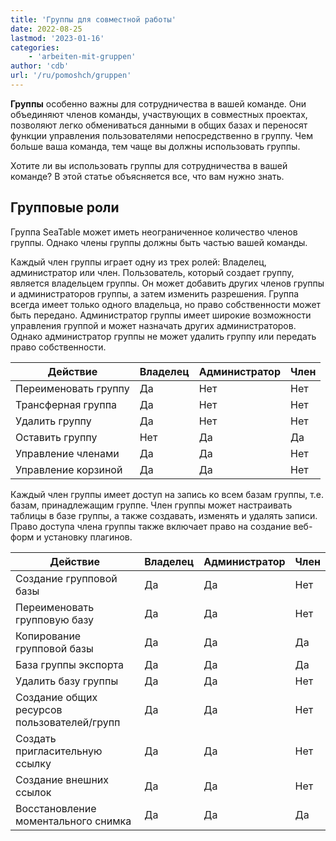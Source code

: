 ```yaml
---
title: 'Группы для совместной работы'
date: 2022-08-25
lastmod: '2023-01-16'
categories:
    - 'arbeiten-mit-gruppen'
author: 'cdb'
url: '/ru/pomoshch/gruppen'
---
```


**Группы** особенно важны для сотрудничества в вашей команде. Они объединяют членов команды, участвующих в совместных проектах, позволяют легко обмениваться данными в общих базах и переносят функции управления пользователями непосредственно в группу. Чем больше ваша команда, тем чаще вы должны использовать группы.

Хотите ли вы использовать группы для сотрудничества в вашей команде? В этой статье объясняется все, что вам нужно знать.

## Групповые роли

Группа SeaTable может иметь неограниченное количество членов группы. Однако члены группы должны быть частью вашей команды.

Каждый член группы играет одну из трех ролей: Владелец, администратор или член. Пользователь, который создает группу, является владельцем группы. Он может добавить других членов группы и администраторов группы, а затем изменить разрешения. Группа всегда имеет только одного владельца, но право собственности может быть передано. Администратор группы имеет широкие возможности управления группой и может назначать других администраторов. Однако администратор группы не может удалить группу или передать право собственности.

| Действие             | Владелец | Администратор | Член |
| -------------------- | -------- | ------------- | ---- |
| Переименовать группу | Да       | Нет           | Нет  |
| Трансферная группа   | Да       | Нет           | Нет  |
| Удалить группу       | Да       | Нет           | Нет  |
| Оставить группу      | Нет      | Да            | Да   |
| Управление членами   | Да       | Да            | Нет  |
| Управление корзиной  | Да       | Да            | Нет  |

Каждый член группы имеет доступ на запись ко всем базам группы, т.е. базам, принадлежащим группе. Член группы может настраивать таблицы в базе группы, а также создавать, изменять и удалять записи. Право доступа члена группы также включает право на создание веб-форм и установку плагинов.

| Действие                                    | Владелец | Администратор | Член |
| ------------------------------------------- | -------- | ------------- | ---- |
| Создание групповой базы                     | Да       | Да            | Нет  |
| Переименовать групповую базу                | Да       | Да            | Нет  |
| Копирование групповой базы                  | Да       | Да            | Да   |
| База группы экспорта                        | Да       | Да            | Да   |
| Удалить базу группы                         | Да       | Да            | Нет  |
| Создание общих ресурсов пользователей/групп | Да       | Да            | Нет  |
| Создать пригласительную ссылку              | Да       | Да            | Нет  |
| Создание внешних ссылок                     | Да       | Да            | Нет  |
| Восстановление моментального снимка         | Да       | Да            | Да   |
